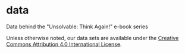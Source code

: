 # data
Data behind the "Unsolvable: Think Again!" e-book series

Unless otherwise noted, our data sets are available under the [Creative Commons Attribution 4.0 International License](https://creativecommons.org/licenses/by/4.0/).
